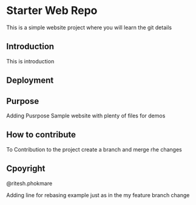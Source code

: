 # Starter Web Repo

This is a simple website project where you will learn the git details

## Introduction

This is introduction

## Deployment

## Purpose

Adding Pusrpose
Sample website with plenty of files for demos

## How to contribute
To Contribution to the project create a branch and merge rhe changes

## Cpoyright
@ritesh.phokmare

Adding line for rebasing example just as in the my feature branch change